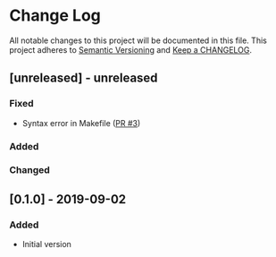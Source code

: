 # Change Log

All notable changes to this project will be documented in this file. This project adheres to [Semantic Versioning](http://semver.org/) and [Keep a CHANGELOG](http://keepachangelog.com/).

## [unreleased] - unreleased

### Fixed

- Syntax error in Makefile ([PR #3](https://github.com/ponylang/library-scaffolding-generator/pull/3))

### Added


### Changed


## [0.1.0] - 2019-09-02

### Added

- Initial version

